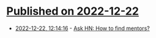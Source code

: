 # [Published on 2022-12-22](index.md)

* [2022-12-22, 12:14:16](https://news.ycombinator.com/item?id=34092577) - [Ask HN: How to find mentors?](https://news.ycombinator.com/item?id=34092577)
